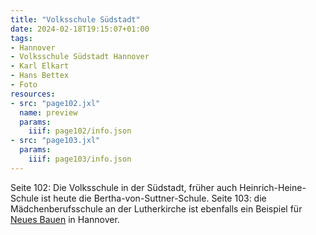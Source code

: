 ```yaml
---
title: "Volksschule Südstadt"
date: 2024-02-18T19:15:07+01:00
tags:
- Hannover
- Volksschule Südstadt Hannover
- Karl Elkart
- Hans Bettex
- Foto
resources:
- src: "page102.jxl"
  name: preview
  params:
    iiif: page102/info.json
- src: "page103.jxl"
  params:
    iiif: page103/info.json
---
```


Seite 102: Die Volksschule in der Südstadt, früher auch Heinrich-Heine-Schule ist heute die Bertha-von-Suttner-Schule.
Seite 103: die Mädchenberufsschule an der Lutherkirche ist ebenfalls ein Beispiel für [Neues Bauen](https://de.wikipedia.org/wiki/Neues_Bauen) in Hannover.

